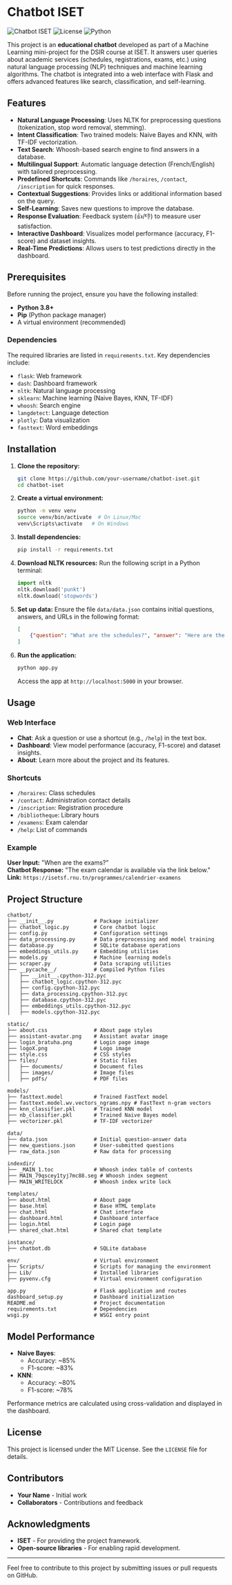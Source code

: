# Chatbot ISET

![Chatbot ISET](https://img.shields.io/badge/Version-1.1-blue.svg) ![License](https://img.shields.io/badge/License-MIT-green.svg) ![Python](https://img.shields.io/badge/Python-3.8%2B-yellow.svg)

This project is an **educational chatbot** developed as part of a Machine Learning mini-project for the DSIR course at ISET. It answers user queries about academic services (schedules, registrations, exams, etc.) using natural language processing (NLP) techniques and machine learning algorithms. The chatbot is integrated into a web interface with Flask and offers advanced features like search, classification, and self-learning.

## Features

- **Natural Language Processing**: Uses NLTK for preprocessing questions (tokenization, stop word removal, stemming).
- **Intent Classification**: Two trained models: Naive Bayes and KNN, with TF-IDF vectorization.
- **Text Search**: Whoosh-based search engine to find answers in a database.
- **Multilingual Support**: Automatic language detection (French/English) with tailored preprocessing.
- **Predefined Shortcuts**: Commands like `/horaires`, `/contact`, `/inscription` for quick responses.
- **Contextual Suggestions**: Provides links or additional information based on the query.
- **Self-Learning**: Saves new questions to improve the database.
- **Response Evaluation**: Feedback system (👍/👎) to measure user satisfaction.
- **Interactive Dashboard**: Visualizes model performance (accuracy, F1-score) and dataset insights.
- **Real-Time Predictions**: Allows users to test predictions directly in the dashboard.

## Prerequisites

Before running the project, ensure you have the following installed:
- **Python 3.8+**
- **Pip** (Python package manager)
- A virtual environment (recommended)

### Dependencies
The required libraries are listed in `requirements.txt`. Key dependencies include:
- `flask`: Web framework
- `dash`: Dashboard framework
- `nltk`: Natural language processing
- `sklearn`: Machine learning (Naive Bayes, KNN, TF-IDF)
- `whoosh`: Search engine
- `langdetect`: Language detection
- `plotly`: Data visualization
- `fasttext`: Word embeddings

## Installation

1. **Clone the repository:**
   ```bash
   git clone https://github.com/your-username/chatbot-iset.git
   cd chatbot-iset
   ```

2. **Create a virtual environment:**
   ```bash
   python -m venv venv
   source venv/bin/activate  # On Linux/Mac
   venv\Scripts\activate   # On Windows
   ```

3. **Install dependencies:**
   ```bash
   pip install -r requirements.txt
   ```

4. **Download NLTK resources:**
   Run the following script in a Python terminal:
   ```python
   import nltk
   nltk.download('punkt')
   nltk.download('stopwords')
   ```

5. **Set up data:**
   Ensure the file `data/data.json` contains initial questions, answers, and URLs in the following format:
   ```json
   [
       {"question": "What are the schedules?", "answer": "Here are the schedules...", "url": "/programmes/horaires", "category": "schedules", "question_variations": ["Class hours?", "Schedules please"]}
   ]
   ```

6. **Run the application:**
   ```bash
   python app.py
   ```
   Access the app at `http://localhost:5000` in your browser.

## Usage

### Web Interface
- **Chat**: Ask a question or use a shortcut (e.g., `/help`) in the text box.
- **Dashboard**: View model performance (accuracy, F1-score) and dataset insights.
- **About**: Learn more about the project and its features.

### Shortcuts
- `/horaires`: Class schedules
- `/contact`: Administration contact details
- `/inscription`: Registration procedure
- `/bibliotheque`: Library hours
- `/examens`: Exam calendar
- `/help`: List of commands

### Example
**User Input:** "When are the exams?"  
**Chatbot Response:** "The exam calendar is available via the link below."  
**Link:** `https://isetsf.rnu.tn/programmes/calendrier-examens`

## Project Structure

```
chatbot/
├── __init__.py             # Package initializer
├── chatbot_logic.py        # Core chatbot logic
├── config.py               # Configuration settings
├── data_processing.py      # Data preprocessing and model training
├── database.py             # SQLite database operations
├── embeddings_utils.py     # Embedding utilities
├── models.py               # Machine learning models
├── scraper.py              # Data scraping utilities
├── __pycache__/            # Compiled Python files
│   ├── __init__.cpython-312.pyc
│   ├── chatbot_logic.cpython-312.pyc
│   ├── config.cpython-312.pyc
│   ├── data_processing.cpython-312.pyc
│   ├── database.cpython-312.pyc
│   ├── embeddings_utils.cpython-312.pyc
│   ├── models.cpython-312.pyc

static/
├── about.css               # About page styles
├── assistant-avatar.png    # Assistant avatar image
├── login_bratuha.png       # Login page image
├── logoX.png               # Logo image
├── style.css               # CSS styles
├── files/                  # Static files
│   ├── documents/          # Document files
│   ├── images/             # Image files
│   ├── pdfs/               # PDF files

models/
├── fasttext.model          # Trained FastText model
├── fasttext.model.wv.vectors_ngrams.npy # FastText n-gram vectors
├── knn_classifier.pkl      # Trained KNN model
├── nb_classifier.pkl       # Trained Naive Bayes model
├── vectorizer.pkl          # TF-IDF vectorizer

data/
├── data.json               # Initial question-answer data
├── new_questions.json      # User-submitted questions
├── raw_data.json           # Raw data for processing

indexdir/
├── _MAIN_1.toc             # Whoosh index table of contents
├── MAIN_79qscey1tyj7mc88.seg # Whoosh index segment
├── MAIN_WRITELOCK          # Whoosh index write lock

templates/
├── about.html              # About page
├── base.html               # Base HTML template
├── chat.html               # Chat interface
├── dashboard.html          # Dashboard interface
├── login.html              # Login page
├── shared_chat.html        # Shared chat template

instance/
├── chatbot.db              # SQLite database

env/                        # Virtual environment
├── Scripts/                # Scripts for managing the environment
├── Lib/                    # Installed libraries
├── pyvenv.cfg              # Virtual environment configuration

app.py                      # Flask application and routes
dashboard_setup.py          # Dashboard initialization
README.md                   # Project documentation
requirements.txt            # Dependencies
wsgi.py                     # WSGI entry point
```

## Model Performance

- **Naive Bayes**:
  - Accuracy: ~85%
  - F1-score: ~83%
- **KNN**:
  - Accuracy: ~80%
  - F1-score: ~78%

Performance metrics are calculated using cross-validation and displayed in the dashboard.

## License

This project is licensed under the MIT License. See the `LICENSE` file for details.

## Contributors

- **Your Name** - Initial work
- **Collaborators** - Contributions and feedback

## Acknowledgments

- **ISET** - For providing the project framework.
- **Open-source libraries** - For enabling rapid development.

---

Feel free to contribute to this project by submitting issues or pull requests on GitHub.
